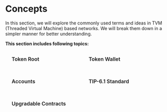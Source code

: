 # Concepts

In this section, we will explore the commonly used terms and ideas in TVM (Threaded Virtual Machine) based networks. We will break them down in a simpler manner for better understanding.

**This section includes following topics:**

<div class="sections-container">
  <div class="bridge-section-row">
    <a href="/Docs/Concepts/TokenRoot.html">
      <span class="bridge-section">Token Root</span>
    </a>
    <a href="/Docs/Concepts/TokenWallet.html">
      <span class="bridge-section">Token Wallet</span>
    </a>
  </div>
  <div class="bridge-section-row">
    <a href="/Docs/Concepts/Accounts.html">
      <span class="bridge-section">Accounts</span>
    </a>
    <a href="/Docs/Concepts/tip6.html">
      <span class="bridge-section">TIP-6.1 Standard</span>
    </a>
  </div>
    <div class="bridge-section-row">
    <a href="/Docs/Concepts/UpgradableContracts.html">
      <span class="bridge-section">Upgradable Contracts</span>
    </a>
  </div>
</div>

<style>
.bridge-section-row {
  display: flex;
  flex-wrap: wrap;
  justify-content: space-between;
  margin : 10px;
  cursor: pointer;

}

.sections-container a{
    flex : 1;
    text-decoration: none;
}
.bridge-section {
  background-color: var(--vp-c-bg-mute);
  transition: background-color 0.1s;
  width : 98%;
  display: flex;
  padding: 1rem 0 1rem 10px;
  border: 1px solid var(--vp-c-divider);
  border-radius: 8px;
  font-weight: 600;
  font-size: 16px;
  text-align: left;
  margin-bottom: 0.5rem;
}
</style>
